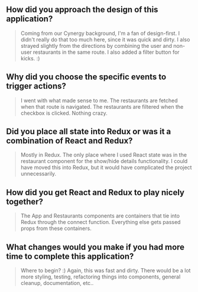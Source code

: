 ## How did you approach the design of this application?

>Coming from our Cynergy background, I'm a fan of design-first.  I didn't really do that too much here, since it was quick
>and dirty.  I also strayed slightly from the directions by combining the user and non-user restaurants in the same route.  I
>also added a filter button for kicks. :)

## Why did you choose the specific events to trigger actions?

>I went with what made sense to me.  The restaurants are fetched when that route is navigated.  The restaurants are filtered when the checkbox is clicked.  Nothing crazy.  

## Did you place all state into Redux or was it a combination of React and Redux?

>Mostly in Redux.  The only place where I used React state was in the restaurant component for the show/hide details
>functionality.  I could have moved this into Redux, but it would have complicated the project unnecessarily.

## How did you get React and Redux to play nicely together?

>The App and Restaurants components are containers that tie into Redux through the connect function.  Everything else gets
>passed props from these containers.

## What changes would you make if you had more time to complete this application?

>Where to begin? :)  Again, this was fast and dirty.  There would be a lot more styling, testing, refactoring things
>into components, general cleanup, documentation, etc..  
